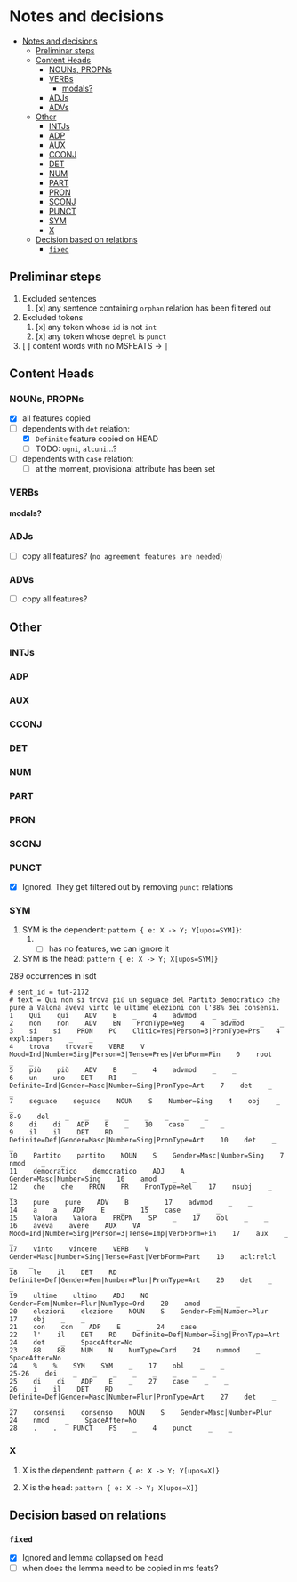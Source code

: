 # Notes and decisions

- [Notes and decisions](#notes-and-decisions)
	- [Preliminar steps](#preliminar-steps)
	- [Content Heads](#content-heads)
		- [NOUNs, PROPNs](#nouns-propns)
		- [VERBs](#verbs)
			- [modals?](#modals)
		- [ADJs](#adjs)
		- [ADVs](#advs)
	- [Other](#other)
		- [INTJs](#intjs)
		- [ADP](#adp)
		- [AUX](#aux)
		- [CCONJ](#cconj)
		- [DET](#det)
		- [NUM](#num)
		- [PART](#part)
		- [PRON](#pron)
		- [SCONJ](#sconj)
		- [PUNCT](#punct)
		- [SYM](#sym)
		- [X](#x)
	- [Decision based on relations](#decision-based-on-relations)
		- [`fixed`](#fixed)


## Preliminar steps

1. Excluded sentences
   1. [x] any sentence containing `orphan` relation has been filtered out
2. Excluded tokens
   1. [x] any token whose `id` is not `int`
   2. [x] any token whose `deprel` is `punct`
3. [ ] content words with no MSFEATS -> `|`


## Content Heads

### NOUNs, PROPNs

- [x] all features copied
- [ ] dependents with `det` relation:
  - [x] `Definite` feature copied on HEAD
  - [ ] TODO: `ogni`, `alcuni`...?
- [ ] dependents with `case` relation:
  - [ ] at the moment, provisional attribute has been set

### VERBs

#### modals?

### ADJs

- [ ] copy all features? (`no agreement features are needed`)

### ADVs

- [ ] copy all features?

## Other

### INTJs

### ADP

### AUX

### CCONJ

### DET

### NUM

### PART

### PRON

### SCONJ

### PUNCT

- [x] Ignored. They get filtered out by removing `punct` relations

### SYM

1. SYM is the dependent: `pattern { e: X -> Y; Y[upos=SYM]}`:
   1. - [ ] has no features, we can ignore it

2. SYM is the head: `pattern { e: X -> Y; X[upos=SYM]}`

289 occurrences in isdt

```
# sent_id = tut-2172
# text = Qui non si trova più un seguace del Partito democratico che pure a Valona aveva vinto le ultime elezioni con l'88% dei consensi.
1    Qui    qui    ADV    B    _    4    advmod    _    _
2    non    non    ADV    BN    PronType=Neg    4    advmod    _    _
3    si    si    PRON    PC    Clitic=Yes|Person=3|PronType=Prs    4    expl:impers    _    _
4    trova    trovare    VERB    V    Mood=Ind|Number=Sing|Person=3|Tense=Pres|VerbForm=Fin    0    root    _    _
5    più    più    ADV    B    _    4    advmod    _    _
6    un    uno    DET    RI    Definite=Ind|Gender=Masc|Number=Sing|PronType=Art    7    det    _    _
7    seguace    seguace    NOUN    S    Number=Sing    4    obj    _    _
8-9    del    _    _    _    _    _    _    _    _
8    di    di    ADP    E    _    10    case    _    _
9    il    il    DET    RD    Definite=Def|Gender=Masc|Number=Sing|PronType=Art    10    det    _    _
10    Partito    partito    NOUN    S    Gender=Masc|Number=Sing    7    nmod    _    _
11    democratico    democratico    ADJ    A    Gender=Masc|Number=Sing    10    amod    _    _
12    che    che    PRON    PR    PronType=Rel    17    nsubj    _    _
13    pure    pure    ADV    B    _    17    advmod    _    _
14    a    a    ADP    E    _    15    case    _    _
15    Valona    Valona    PROPN    SP    _    17    obl    _    _
16    aveva    avere    AUX    VA    Mood=Ind|Number=Sing|Person=3|Tense=Imp|VerbForm=Fin    17    aux    _    _
17    vinto    vincere    VERB    V    Gender=Masc|Number=Sing|Tense=Past|VerbForm=Part    10    acl:relcl    _    _
18    le    il    DET    RD    Definite=Def|Gender=Fem|Number=Plur|PronType=Art    20    det    _    _
19    ultime    ultimo    ADJ    NO    Gender=Fem|Number=Plur|NumType=Ord    20    amod    _    _
20    elezioni    elezione    NOUN    S    Gender=Fem|Number=Plur    17    obj    _    _
21    con    con    ADP    E    _    24    case    _    _
22    l'    il    DET    RD    Definite=Def|Number=Sing|PronType=Art    24    det    _    SpaceAfter=No
23    88    88    NUM    N    NumType=Card    24    nummod    _    SpaceAfter=No
24    %    %    SYM    SYM    _    17    obl    _    _
25-26    dei    _    _    _    _    _    _    _    _
25    di    di    ADP    E    _    27    case    _    _
26    i    il    DET    RD    Definite=Def|Gender=Masc|Number=Plur|PronType=Art    27    det    _    _
27    consensi    consenso    NOUN    S    Gender=Masc|Number=Plur    24    nmod    _    SpaceAfter=No
28    .    .    PUNCT    FS    _    4    punct    _    _

```

### X

1. X is the dependent: `pattern { e: X -> Y; Y[upos=X]}`

2. X is the head: `pattern { e: X -> Y; X[upos=X]}`


## Decision based on relations

### `fixed`
- [x] Ignored and lemma collapsed on head
- [ ] when does the lemma need to be copied in ms feats?